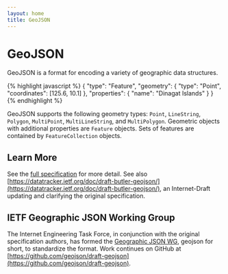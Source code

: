 ```yaml
---
layout: home
title: GeoJSON
---
```


# <span class="fkin">G</span>eo<span class="fkin">J</span>SON

GeoJSON is a format for encoding a variety of geographic data structures.

{% highlight javascript %}
{
  "type": "Feature",
  "geometry": {
    "type": "Point",
    "coordinates": [125.6, 10.1]
  },
  "properties": {
    "name": "Dinagat Islands"
  }
}
{% endhighlight %}

GeoJSON supports the following geometry types: `Point`, `LineString`,
`Polygon`, `MultiPoint`, `MultiLineString`, and `MultiPolygon`. Geometric
objects with additional properties are `Feature` objects. Sets of features are
contained by `FeatureCollection` objects.

## Learn More

See the [full specification](geojson-spec.html) for more detail. See also
[https://datatracker.ietf.org/doc/draft-butler-geojson/](https://datatracker.ietf.org/doc/draft-butler-geojson/),
an Internet-Draft updating and clarifying the original specification.

## IETF Geographic JSON Working Group

The Internet Engineering Task Force, in conjunction with the original
specification authors, has formed the [Geographic JSON
WG](https://datatracker.ietf.org/wg/geojson/charter/), geojson for short, to
standardize the format. Work continues on GitHub at
[https://github.com/geojson/draft-geojson](https://github.com/geojson/draft-geojson).

